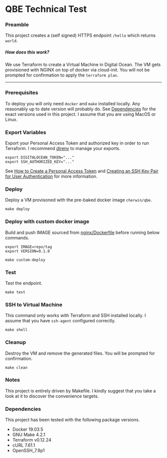 # QBE Technical Test

### Preamble

This project creates a (self signed) HTTPS endpoint `/hello` which returns `world`.

##### How does this work?

We use Terraform to create a Virtual Machine in Digital Ocean. The VM gets provisioned with NGINX on top of docker via cloud-init. You will not be prompted for confirmation to apply the `terraform plan`.

---

### Prerequisites

To deploy you will only need `docker` and `make` installed locally. Any reasonably up to date version will probably do. See [Dependencies](#Dependencies) for the exact versions used in this project. I assume that you are using MacOS or Linux.

### Export Variables

Export your Personal Access Token and authorized key in order to run Terraform. I recommend [direnv](https://direnv.net/) to manage your exports.

    export DIGITALOCEAN_TOKEN="..."
    export SSH_AUTHORIZED_KEY="..."

See [How to Create a Personal Access Token](https://www.digitalocean.com/docs/apis-clis/api/create-personal-access-token/) and [Creating an SSH Key Pair for User Authentication](https://www.ssh.com/ssh/keygen/#creating-an-ssh-key-pair-for-user-authentication) for more information.

### Deploy

Deploy a VM provisoned with the pre-baked docker image `cherwin/qbe`.

    make deploy

### Deploy with custom docker image

Build and push IMAGE sourced from [nginx/Dockerfile](nginx/Dockerfile) before running below commands.

    export IMAGE=repo/tag
    export VERSION=0.1.0

    make custom-deploy

### Test

Test the endpoint.

    make test

### SSH to Virtual Machine

This command only works with Terraform and SSH installed locally. I assume that you have `ssh-agent` configured correctly.

    make shell

### Cleanup

Destroy the VM and remove the generated files. You will be prompted for confirmation.

    make clean

### Notes

This project is entirely driven by Makefile. I kindly suggest that you take a look at it to discover the convenience targets.

### Dependencies

This project has been tested with the following package versions.

* Docker 19.03.5
* GNU Make 4.2.1
* Terraform v0.12.24
* cURL 7.61.1
* OpenSSH_7.9p1
